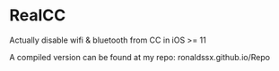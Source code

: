 # RealCC
Actually disable wifi & bluetooth from CC in iOS >= 11

A compiled version can be found at my repo:
ronaldssx.github.io/Repo
